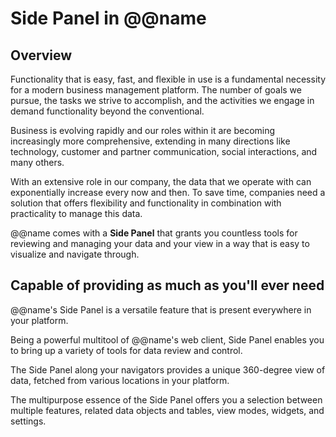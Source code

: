 # Side Panel in @@name

## Overview

Functionality that is easy, fast, and flexible in use is a fundamental necessity for a modern business management platform. 
The number of goals we pursue, the tasks we strive to accomplish, and the activities we engage in demand functionality beyond the conventional.  

Business is evolving rapidly and our roles within it are becoming increasingly more comprehensive, extending in many directions like technology, customer and partner communication, social interactions, and many others.  

With an extensive role in our company, the data that we operate with can exponentially increase every now and then. 
To save time, companies need a solution that offers flexibility and functionality in combination with practicality to manage this data.  

@@name comes with a **Side Panel** that grants you countless tools for reviewing and managing your data and your view in a way that is easy to visualize and navigate through.  

## Capable of providing as much as you'll ever need

@@name's Side Panel is a versatile feature that is present everywhere in your platform.  

Being a powerful multitool of @@name's web client, Side Panel enables you to bring up a variety of tools for data review and control.  

The Side Panel along your navigators provides a unique 360-degree view of data, fetched from various locations in your platform.  

The multipurpose essence of the Side Panel offers you a selection between multiple features, related data objects and tables, view modes, widgets, and settings.  


